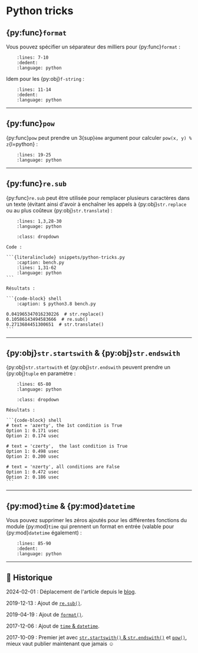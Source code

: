 # Python tricks

## {py:func}`format`

Vous pouvez spécifier un séparateur des milliers pour {py:func}`format` :

```{literalinclude} snippets/python-tricks.py
    :lines: 7-10
    :dedent:
    :language: python
```

Idem pour les {py:obj}`f-string` :

```{literalinclude} snippets/python-tricks.py
    :lines: 11-14
    :dedent:
    :language: python
```

---

## {py:func}`pow`

{py:func}`pow` peut prendre un 3{sup}`ème` argument pour calculer `pow(x, y) % z`{l=python} :

```{literalinclude} snippets/python-tricks.py
    :lines: 19-25
    :language: python
```

---

## {py:func}`re.sub`

{py:func}`re.sub` peut être utilisée pour remplacer plusieurs caractères dans un texte (évitant ainsi d'avoir à enchaîner les appels à {py:obj}`str.replace` ou au plus coûteux {py:obj}`str.translate`) :

```{literalinclude} snippets/python-tricks.py
    :lines: 1,3,28-30
    :language: python
```

````{admonition} Benchmark
    :class: dropdown

Code :

```{literalinclude} snippets/python-tricks.py
    :caption: bench.py
    :lines: 1,31-62
    :language: python
```

Résultats :

```{code-block} shell
    :caption: $ python3.8 bench.py

0.041965347016230226  # str.replace()
0.10586143494583666  # re.sub()
0.2713684451300651  # str.translate()
```

````

---

## {py:obj}`str.startswith` & {py:obj}`str.endswith`

{py:obj}`str.startswith` et {py:obj}`str.endswith` peuvent prendre un {py:obj}`tuple` en paramètre :

```{literalinclude} snippets/python-tricks.py
    :lines: 65-80
    :language: python
```

````{admonition} Benchmark
    :class: dropdown

Résultats :

```{code-block} shell
# text = 'azerty', the 1st condition is True
Option 1: 0.171 usec
Option 2: 0.174 usec

# text = 'czerty',  the last condition is True
Option 1: 0.498 usec
Option 2: 0.200 usec

# text = 'nzerty', all conditions are False
Option 1: 0.472 usec
Option 2: 0.186 usec
```

````

---

## {py:mod}`time` & {py:mod}`datetime`

Vous pouvez supprimer les zéros ajoutés pour les différentes fonctions du module {py:mod}`time` qui prennent un format en entrée (valable pour {py:mod}`datetime` également) :

```{literalinclude} snippets/python-tricks.py
    :lines: 85-90
    :dedent:
    :language: python
```

---

## 📜 Historique

2024-02-01
: Déplacement de l'article depuis le [blog](https://www.tiger-222.fr/?d=2017/10/09/09/46/44-python-tricks).

2019-12-13
: Ajout de [`re.sub()`](#re-sub).

2019-04-19
: Ajout de [`format()`](#format).

2017-12-06
: Ajout de [`time` & `datetime`](#time-datetime).

2017-10-09
: Premier jet avec [`str.startswith()` & `str.endswith()`](#str-startswith-str-endswith) et [`pow()`](#pow), mieux vaut publier maintenant que jamais ☺
